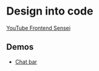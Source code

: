 # Design into code

[YouTube Frontend Sensei](https://www.youtube.com/channel/UC7jb3lYbDmI4OrMDUMzEmsw)

## Demos

- [Chat bar](#4_chat_bar)
